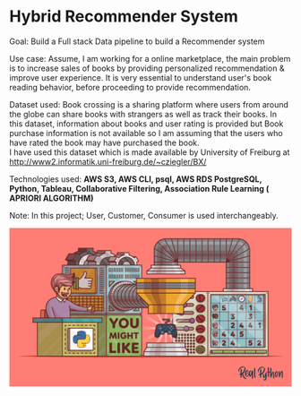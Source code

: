 <h1>Hybrid Recommender System</h1>

Goal: Build a Full stack Data pipeline to build a Recommender system 

Use case: Assume, I am working for a online marketplace, the main problem is to increase sales of books by providing personalized recommendation & improve user experience. It is very essential to understand user's book reading behavior, before proceeding to provide recommendation.

Dataset used: 
Book crossing is a sharing platform where users from around the globe can share books with strangers as well as track their books.
In this dataset, information about books and user rating is provided but Book purchase information is not available so I am assuming that the users who have rated the book may have purchased the book. <br>
I have used this dataset which is made available by University of Freiburg at http://www2.informatik.uni-freiburg.de/~cziegler/BX/

Technologies used:
<b> AWS S3, AWS CLI, psql, AWS RDS PostgreSQL, Python, Tableau, Collaborative Filtering, Association Rule Learning ( APRIORI ALGORITHM) </b>

Note: In this project; User, Customer, Consumer is used interchangeably.

<img src="https://github.com/SushmitaJadhav23/Book_Recommendation_System/blob/master/logo.png?raw=true">
